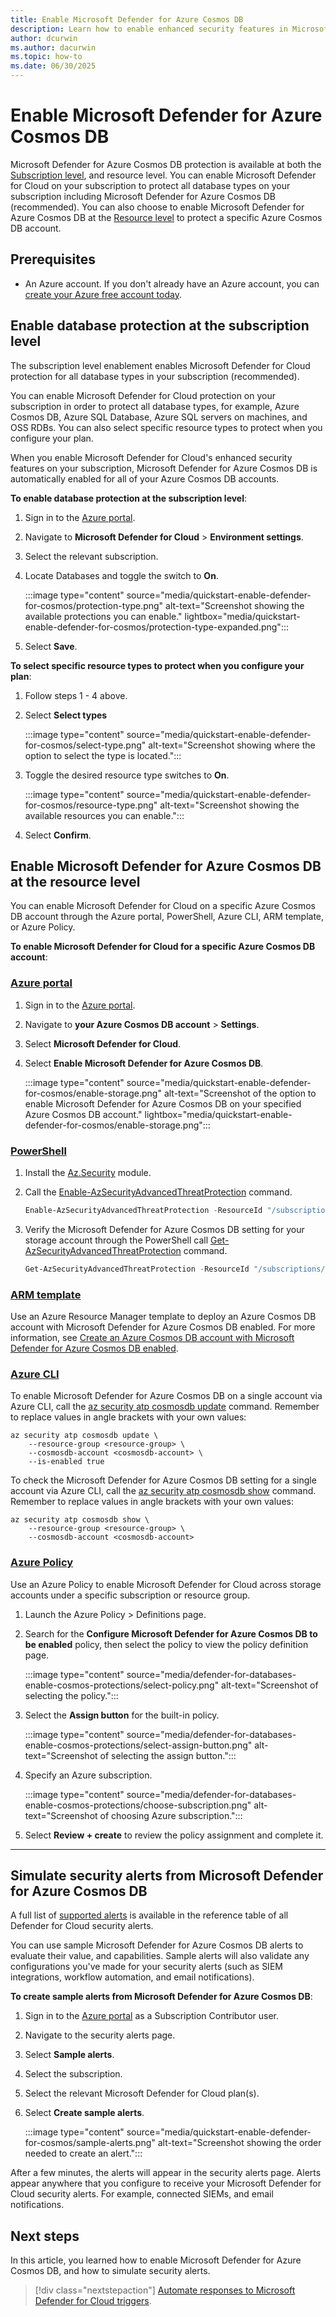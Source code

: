 ```yaml
---
title: Enable Microsoft Defender for Azure Cosmos DB
description: Learn how to enable enhanced security features in Microsoft Defender for Azure Cosmos DB.
author: dcurwin
ms.author: dacurwin
ms.topic: how-to
ms.date: 06/30/2025
---
```


# Enable Microsoft Defender for Azure Cosmos DB

 Microsoft Defender for Azure Cosmos DB protection is available at both the [Subscription level](#enable-database-protection-at-the-subscription-level), and resource level. You can enable Microsoft Defender for Cloud on your subscription to protect all database types on your subscription including Microsoft Defender for Azure Cosmos DB (recommended). You can also choose to enable Microsoft Defender for Azure Cosmos DB at the [Resource level](#enable-microsoft-defender-for-azure-cosmos-db-at-the-resource-level) to protect a specific Azure Cosmos DB account.

## Prerequisites

- An Azure account. If you don't already have an Azure account, you can [create your Azure free account today](https://azure.microsoft.com/pricing/purchase-options/azure-account?cid=msft_learn).

## Enable database protection at the subscription level

The subscription level enablement enables Microsoft Defender for Cloud protection for all database types in your subscription (recommended).

You can enable Microsoft Defender for Cloud protection on your subscription in order to protect all database types, for example, Azure Cosmos DB, Azure SQL Database, Azure SQL servers on machines, and OSS RDBs. You can also select specific resource types to protect when you configure your plan.

When you enable Microsoft Defender for Cloud's enhanced security features on your subscription, Microsoft Defender for Azure Cosmos DB is automatically enabled for all of your Azure Cosmos DB accounts.  

**To enable database protection at the subscription level**:

1. Sign in to the [Azure portal](https://portal.azure.com/).

1. Navigate to **Microsoft Defender for Cloud** > **Environment settings**.

1. Select the relevant subscription.

1. Locate Databases and toggle the switch to **On**.

    :::image type="content" source="media/quickstart-enable-defender-for-cosmos/protection-type.png" alt-text="Screenshot showing the available protections you can enable." lightbox="media/quickstart-enable-defender-for-cosmos/protection-type-expanded.png":::

1. Select **Save**.

**To select specific resource types to protect when you configure your plan**:

1. Follow steps 1 - 4 above.

1. Select **Select types**

    :::image type="content" source="media/quickstart-enable-defender-for-cosmos/select-type.png" alt-text="Screenshot showing where the option to select the type is located.":::

1. Toggle the desired resource type switches to **On**.

    :::image type="content" source="media/quickstart-enable-defender-for-cosmos/resource-type.png" alt-text="Screenshot showing the available resources you can enable.":::

1. Select **Confirm**.

## Enable Microsoft Defender for Azure Cosmos DB at the resource level

You can enable Microsoft Defender for Cloud on a specific Azure Cosmos DB account through the Azure portal, PowerShell, Azure CLI, ARM template, or Azure Policy.

**To enable Microsoft Defender for Cloud for a specific Azure Cosmos DB account**:

### [Azure portal](#tab/azure-portal)

1. Sign in to the [Azure portal](https://portal.azure.com/).

1. Navigate to **your Azure Cosmos DB account** > **Settings**.

1. Select **Microsoft Defender for Cloud**.

1. Select **Enable Microsoft Defender for Azure Cosmos DB**.

    :::image type="content" source="media/quickstart-enable-defender-for-cosmos/enable-storage.png" alt-text="Screenshot of the option to enable Microsoft Defender for Azure Cosmos DB on your specified Azure Cosmos DB account." lightbox="media/quickstart-enable-defender-for-cosmos/enable-storage.png":::

### [PowerShell](#tab/azure-powershell)

1. Install the [Az.Security](https://www.powershellgallery.com/packages/Az.Security/1.1.1) module.

1. Call the [Enable-AzSecurityAdvancedThreatProtection](/powershell/module/az.security/enable-azsecurityadvancedthreatprotection) command.

    ```powershell
    Enable-AzSecurityAdvancedThreatProtection -ResourceId "/subscriptions/<Your subscription ID>/resourceGroups/myResourceGroup/providers/Microsoft.DocumentDb/databaseAccounts/myCosmosDBAccount/" 
    ```

1. Verify the Microsoft Defender for Azure Cosmos DB setting for your storage account through the PowerShell call [Get-AzSecurityAdvancedThreatProtection](/powershell/module/az.security/get-azsecurityadvancedthreatprotection) command.

    ```powershell
    Get-AzSecurityAdvancedThreatProtection -ResourceId "/subscriptions/<Your subscription ID>/resourceGroups/myResourceGroup/providers/Microsoft.DocumentDb/databaseAccounts/myCosmosDBAccount/" 
    ```

### [ARM template](#tab/arm-template)

Use an Azure Resource Manager template to deploy an Azure Cosmos DB account with Microsoft Defender for Azure Cosmos DB enabled. For more information, see [Create an Azure Cosmos DB account with Microsoft Defender for Azure Cosmos DB enabled](https://github.com/azure/azure-quickstart-templates/tree/master/quickstarts/microsoft.documentdb/microsoft-defender-cosmosdb-create-account).

### [Azure CLI](#tab/azure-cli)

To enable Microsoft Defender for Azure Cosmos DB on a single account via Azure CLI, call the [az security atp cosmosdb update](/cli/azure/security/atp/cosmosdb) command. Remember to replace values in angle brackets with your own values:

```azurecli
az security atp cosmosdb update \
    --resource-group <resource-group> \
    --cosmosdb-account <cosmosdb-account> \
    --is-enabled true
```

To check the Microsoft Defender for Azure Cosmos DB setting for a single account via Azure CLI, call the [az security atp cosmosdb show](/cli/azure/security/atp/cosmosdb) command. Remember to replace values in angle brackets with your own values:

```azurecli
az security atp cosmosdb show \
    --resource-group <resource-group> \
    --cosmosdb-account <cosmosdb-account>
```

### [Azure Policy](#tab/azure-policy)

Use an Azure Policy to enable Microsoft Defender for Cloud across storage accounts under a specific subscription or resource group.

1. Launch the Azure Policy > Definitions page.
1. Search for the **Configure Microsoft Defender for Azure Cosmos DB to be enabled** policy, then select the policy to view the policy definition page.

    :::image type="content" source="media/defender-for-databases-enable-cosmos-protections/select-policy.png" alt-text="Screenshot of selecting the policy.":::

1. Select the **Assign button** for the built-in policy.

    :::image type="content" source="media/defender-for-databases-enable-cosmos-protections/select-assign-button.png" alt-text="Screenshot of selecting the assign button.":::

1. Specify an Azure subscription.

    :::image type="content" source="media/defender-for-databases-enable-cosmos-protections/choose-subscription.png" alt-text="Screenshot of choosing Azure subscription.":::

1. Select **Review + create** to review the policy assignment and complete it.

---

## Simulate security alerts from Microsoft Defender for Azure Cosmos DB

A full list of [supported alerts](alerts-azure-cosmos-db.md) is available in the reference table of all Defender for Cloud security alerts.

You can use sample Microsoft Defender for Azure Cosmos DB alerts to evaluate their value, and capabilities. Sample alerts will also validate any configurations you've made for your security alerts (such as SIEM integrations, workflow automation, and email notifications).

**To create sample alerts from Microsoft Defender for Azure Cosmos DB**:

1. Sign in to the  [Azure portal](https://portal.azure.com/) as a Subscription Contributor user.

1. Navigate to the security alerts page.

1. Select **Sample alerts**.

1. Select the subscription.

1. Select the relevant Microsoft Defender for Cloud plan(s).

1. Select **Create sample alerts**.

    :::image type="content" source="media/quickstart-enable-defender-for-cosmos/sample-alerts.png" alt-text="Screenshot showing the order needed to create an alert.":::

After a few minutes, the alerts will appear in the security alerts page. Alerts appear anywhere that you configure to receive your Microsoft Defender for Cloud security alerts. For example, connected SIEMs, and email notifications.

## Next steps

In this article, you learned how to enable Microsoft Defender for Azure Cosmos DB, and how to simulate security alerts.

> [!div class="nextstepaction"]
> [Automate responses to Microsoft Defender for Cloud triggers](workflow-automation.yml).
